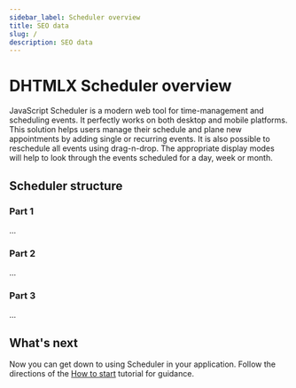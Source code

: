 ```yaml
---
sidebar_label: Scheduler overview
title: SEO data
slug: /
description: SEO data
---
```


# DHTMLX Scheduler overview

JavaScript Scheduler is a modern web tool for time-management and scheduling events. It perfectly works on both desktop and mobile platforms. This solution helps users manage their schedule and plane new appointments by adding single or recurring events. It is also possible to reschedule all events using drag-n-drop. The appropriate display modes will help to look through the events scheduled for a day, week or month.

## Scheduler structure

### Part 1

...

### Part 2

...

### Part 3

...

## What's next

Now you can get down to using Scheduler in your application. Follow the directions of the [How to start](./how_to_start) tutorial for guidance.